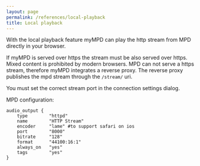 ```yaml
---
layout: page
permalink: /references/local-playback
title: Local playback
---
```


With the local playback feature myMPD can play the http stream from MPD directly in your browser.

If myMPD is served over https the stream must be also served over https. Mixed content is prohibited by modern browsers.
MPD can not serve a https stream, therefore myMPD integrates a reverse proxy. The reverse proxy publishes the mpd stream through the `/stream/` uri.

You must set the correct stream port in the connection settings dialog.

MPD configuration:

```
audio_output {
	type		"httpd"
	name		"HTTP Stream"
	encoder		"lame" #to support safari on ios
	port		"8000"
	bitrate		"128"
	format		"44100:16:1"
	always_on   "yes"
	tags        "yes"
}
```
